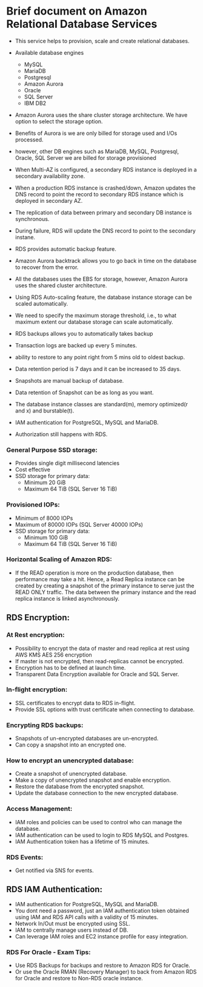 # Brief document on Amazon Relational Database Services

- This service helps to provision, scale and create relational databases.
- Available database engines
  - MySQL
  - MariaDB
  - Postgresql
  - Amazon Aurora
  - Oracle
  - SQL Server
  - IBM DB2

- Amazon Aurora uses the share cluster storage architecture. We have option to select
  the storage option.
- Benefits of Aurora is we are only billed for storage used and I/Os processed.
- however, other DB engines such as MariaDB, MySQL, Postgresql, Oracle, SQL Server
  we are billed for storage provisioned
- When Multi-AZ is configured, a secondary RDS instance is deployed in a secondary
  availability zone.
- When a production RDS instance is crashed/down, Amazon updates the DNS record to
  point the record to secondary RDS instance which is deployed in secondary AZ.
- The replication of data between primary and secondary DB instance is synchronous.
- During failure, RDS will update the DNS record to point to the secondary instane.
- RDS provides automatic backup feature.
- Amazon Aurora backtrack allows you to go back in time on the database to recover
  from the error.
- All the databases uses the EBS for storage, however, Amazon Aurora uses the shared
  cluster architecture.
- Using RDS Auto-scaling feature, the database instance storage can be scaled automatically.
- We need to specify the maximum storage threshold, i.e., to what maximum extent our database
  storage can scale automatically.
- RDS backups allows you to automatically takes backup
- Transaction logs are backed up every 5 minutes.
- ability to restore to any point right from 5 mins old to oldest backup.
- Data retention period is 7 days and it can be increased to 35 days.
- Snapshots are manual backup of database.
- Data retention of Snapshot can be as long as you want.
- The database instance classes are standard(m), memory optimized(r and x) and burstable(t).
- IAM authentication for PostgreSQL, MySQL and MariaDB.
- Authorization still happens with RDS.

### General Purpose SSD storage:
- Provides single digit millisecond latencies
- Cost effective
- SSD storage for primary data:
  - Minimum 20 GiB
  - Maximum 64 TiB (SQL Server 16 TiB)

### Provisioned IOPs:

- Minimum of 8000 IOPs
- Maximum of 80000 IOPs (SQL Server 40000 IOPs)
- SSD storage for primary data:
  - Minimum 100 GiB
  - Maximum 64 TiB (SQL Server 16 TiB)

### Horizontal Scaling of Amazon RDS:
- If the READ operation is more on the production database, then performance may
  take a hit. Hence, a Read Replica instance can be created by creating a snapshot
  of the primary instance to serve just the READ ONLY traffic. The data between the primary instance and the read
  replica instance is linked asynchronously.

## RDS Encryption:

### At Rest encryption:
 - Possibility to encrypt the data of master and read replica at rest using AWS KMS AES 256 encryption
 - If master is not encrypted, then read-replicas cannot be encrypted.
 - Encryption has to be defined at launch time.
 - Transparent Data Encryption available for Oracle and SQL Server.

### In-flight encryption:
 - SSL certificates to encrypt data to RDS in-flight.
 - Provide SSL options with trust certificate when connecting to database.

### Encrypting RDS backups:

 - Snapshots of un-encrypted databases are un-encrypted.
 - Can copy a snapshot into an encrypted one.

### How to encrypt an unencrypted database:

 - Create a snapshot of unencrypted database.
 - Make a copy of unencrypted snapshot and enable encryption.
 - Restore the database from the encrypted snapshot.
 - Update the database connection to the new encrypted database.

### Access Management:

 - IAM roles and policies can be used to control who can manage the database.
 - IAM authentication can be used to login to RDS MySQL and Postgres.
 - IAM Authentication token has a lifetime of 15 minutes.

### RDS Events:
- Get notified via SNS for events.

## RDS IAM Authentication:
- IAM authentication for PostgreSQL, MySQL and MariaDB.
- You dont need a password, just an IAM authentication token obtained using IAM and RDS API calls with a validity of 15 minutes.
- Network In/Out must be encrypted using SSL.
- IAM to centrally manage users instead of DB.
- Can leverage IAM roles and EC2 instance profile for easy integration.

### RDS For Oracle - Exam Tips:
- Use RDS Backups for backups and restore to Amazon RDS for Oracle.
- Or use the Oracle RMAN (Recovery Manager) to back from Amazon RDS for Oracle and restore to Non-RDS oracle instance.
